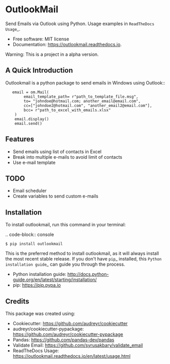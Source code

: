 OutlookMail
=========

Send Emails via Outlook using Python.
Usage examples in `ReadTheDocs Usage`_.

* Free software: MIT license
* Documentation: https://outlookmail.readthedocs.io.

Warning: This is a project in a alpha version.

A Quick Introduction
--------------------

Outlookmail is a python package to send emails in Windows using Outlook::

       email = om.Mail(
            email_template_path= r"path_to_template_file.msg",
            to= "johndoe@hotmail.com; another_email@email.com",
            cc=["johndoe2@hotmail.com", "another_email2@email.com"],
            bcc= r"path_to_excel_with_emails.xlsx"
        )
        email.display()
        email.send()

Features
--------

- Send emails using list of contacts in Excel
- Break into multiple e-mails to avoid limit of contacts
- Use e-mail template


TODO
----

- Email scheduler
- Create variables to send custom e-mails


Installation
------------

To install outlookmail, run this command in your terminal:

.. code-block:: console

    $ pip install outlookmail

This is the preferred method to install outlookmail, as it will always install the most recent stable release.
If you don't have `pip`_ installed, this `Python installation guide`_ can guide
you through the process.

- Python installation guide: http://docs.python-guide.org/en/latest/starting/installation/
- pip: https://pip.pypa.io


Credits
-------

This package was created using:
- Cookiecutter: https://github.com/audreyr/cookiecutter
- audreyr/cookiecutter-pypackage: https://github.com/audreyr/cookiecutter-pypackage
- Pandas: https://github.com/pandas-dev/pandas
- Validate Email: https://github.com/syrusakbary/validate_email
- ReadTheDocs Usage: https://outlookmail.readthedocs.io/en/latest/usage.html